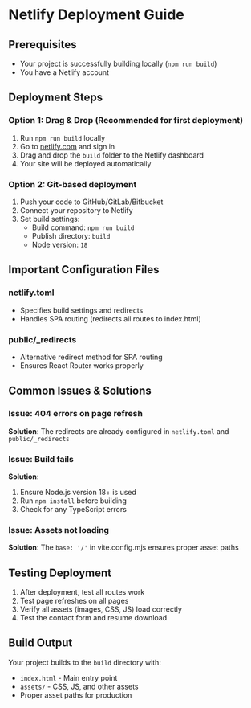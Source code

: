 # Netlify Deployment Guide

## Prerequisites
- Your project is successfully building locally (`npm run build`)
- You have a Netlify account

## Deployment Steps

### Option 1: Drag & Drop (Recommended for first deployment)
1. Run `npm run build` locally
2. Go to [netlify.com](https://netlify.com) and sign in
3. Drag and drop the `build` folder to the Netlify dashboard
4. Your site will be deployed automatically

### Option 2: Git-based deployment
1. Push your code to GitHub/GitLab/Bitbucket
2. Connect your repository to Netlify
3. Set build settings:
   - Build command: `npm run build`
   - Publish directory: `build`
   - Node version: `18`

## Important Configuration Files

### netlify.toml
- Specifies build settings and redirects
- Handles SPA routing (redirects all routes to index.html)

### public/_redirects
- Alternative redirect method for SPA routing
- Ensures React Router works properly

## Common Issues & Solutions

### Issue: 404 errors on page refresh
**Solution**: The redirects are already configured in `netlify.toml` and `public/_redirects`

### Issue: Build fails
**Solution**: 
1. Ensure Node.js version 18+ is used
2. Run `npm install` before building
3. Check for any TypeScript errors

### Issue: Assets not loading
**Solution**: The `base: '/'` in vite.config.mjs ensures proper asset paths

## Testing Deployment
1. After deployment, test all routes work
2. Test page refreshes on all pages
3. Verify all assets (images, CSS, JS) load correctly
4. Test the contact form and resume download

## Build Output
Your project builds to the `build` directory with:
- `index.html` - Main entry point
- `assets/` - CSS, JS, and other assets
- Proper asset paths for production
